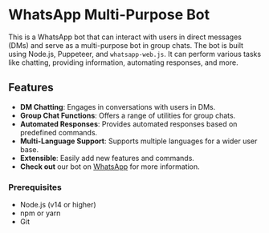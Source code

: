 # WhatsApp Multi-Purpose Bot

This is a WhatsApp bot that can interact with users in direct messages (DMs) and serve as a multi-purpose bot in group chats. The bot is built using Node.js, Puppeteer, and `whatsapp-web.js`. It can perform various tasks like chatting, providing information, automating responses, and more.

## Features

- **DM Chatting**: Engages in conversations with users in DMs.
- **Group Chat Functions**: Offers a range of utilities for group chats.
- **Automated Responses**: Provides automated responses based on predefined commands.
- **Multi-Language Support**: Supports multiple languages for a wider user base.
- **Extensible**: Easily add new features and commands.
- **Check out** our bot on [WhatsApp](https://wa.me/15794000508) for more information.
  

### Prerequisites

- Node.js (v14 or higher)
- npm or yarn
- Git
